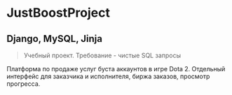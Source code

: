 # JustBoostProject

## Django, MySQL, Jinja

> Учебный проект. Требование - чистые SQL запросы

Платформа по продаже услуг буста аккаунтов в игре Dota 2. Отдельный интерфейс для заказчика и исполнителя, биржа заказов, просмотр прогресса.
